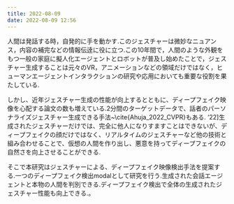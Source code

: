 ```yaml
---
title: 2022-08-09
date: 2022-08-09 12:56
---
```

人間は発話する時，自発的に手を動かす.このジェスチャーは微妙なニュアンス，内容の補完などの情報伝逹に役に立つ.この10年間で，人間のような外観をもつ一般の家庭に擬人化エージェントとロボットが普及し始めたことで，ジェスチャー生成することは元々のVR，アニメーションなどの領域だけではなく，ヒューマンエージェントインタラクションの研究や応用においても重要な役割を果たしている.

しかし、近年ジェスチャー生成の性能が向上するとともに、ディープフェイク映像を心配する論文の数も増えている.2分間のターゲットデータで、話者のパーソナライズジェスチャー生成できる手法~\cite{Ahuja_2022_CVPR}もある. ‘22]生成されたジェスチャーだけでは、完全に他人になりすますことはできないが、ディープフェイクの顔だけではなく、リアルタイムのジェスチャーなど他の技術と組み合わせることで、仮想の人間を作り出し、悪意を持ってディープフェイクの自然さを向上させることができる.

そこで本研究はジェスチャーによる、ディープフェイク映像検出手法を提案する.一つのディープフェイク検出modalとして研究を行う.生成された会話エージェントと本物の人間を判別できる.ディープフェイク検出で全体の生成されたジェスチャー性能も向上できる.。
